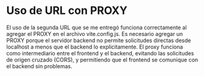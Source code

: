 # Uso de URL con PROXY

El uso de la segunda URL que se me entregó funciona correctamente al agregar el PROXY en el archivo vite.config.js. Es necesario agregar un PROXY porque el servidor backend no permite solicitudes directas desde localhost a menos que el backend lo explicitamente. El proxy funciona como intermediario entre el frontend y el backend, evitando las solicitudes de origen cruzado (CORS), y permitiendo que el frontend se comunique con el backend sin problemas.

